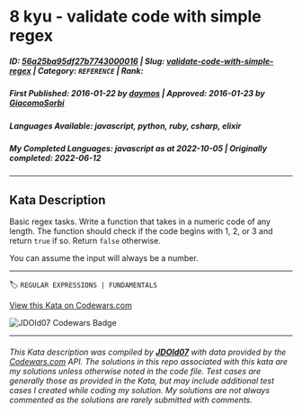 # 8 kyu - validate code with simple regex

##### **ID**: [56a25ba95df27b7743000016](https://www.codewars.com/kata/56a25ba95df27b7743000016) | **Slug**: [validate-code-with-simple-regex](https://www.codewars.com/kata/56a25ba95df27b7743000016) | **Category**: `REFERENCE` | **Rank**: <span style="color:white">8 kyu</span>

##### **First Published**: 2016-01-22 ***by*** [daymos](https://www.codewars.com/users/daymos) | **Approved**: 2016-01-23 ***by*** [GiacomoSorbi](https://www.codewars.com/users/GiacomoSorbi)

##### **Languages Available**: javascript, python, ruby, csharp, elixir

##### **My Completed Languages**: javascript ***as at*** 2022-10-05 | **Originally completed**: 2022-06-12

---

## Kata Description


Basic regex tasks. Write a function that takes in a numeric code of any length. The function should check if the code begins with 1, 2, or 3 and return `true` if so. Return `false` otherwise. 



You can assume the input will always be a number.

---


🏷 `REGULAR EXPRESSIONS | FUNDAMENTALS`


[View this Kata on Codewars.com](https://www.codewars.com/kata/56a25ba95df27b7743000016)

![](https://www.codewars.com/users/jdold07/badges/large "JDOld07 Codewars Badge")

---

###### *This Kata description was compiled by [**JDOld07**](https://tpstech.dev) with data provided by the [Codewars.com](https://www.codewars.com) API.  The solutions in this repo associated with this kata are my solutions unless otherwise noted in the code file.  Test cases are generally those as provided in the Kata, but may include additional test cases I created while coding my solution.  My solutions are not always commented as the solutions are rarely submitted with comments.*
